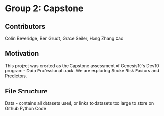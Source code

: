 # Group 2: Capstone

## Contributors
Colin Beveridge, Ben Grudt, Grace Seiler, Hang Zhang Cao

## Motivation
This project was created as the Capstone assessment of Genesis10's Dev10 program - Data Professional track.
We are exploring Stroke Risk Factors and Predictors.

## File Structure
Data - contains all datasets used, or links to datasets too large to store on Github
Python Code
